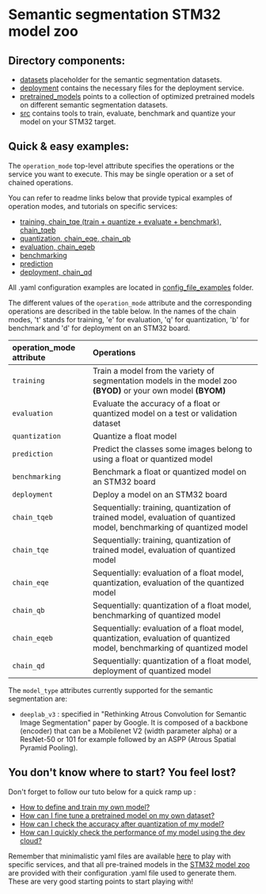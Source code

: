 # Semantic segmentation STM32 model zoo


## Directory components:
* [datasets](datasets/README.md) placeholder for the semantic segmentation datasets.
* [deployment](deployment/README.md) contains the necessary files for the deployment service.
* [pretrained_models](pretrained_models/README.md) points to a collection of optimized pretrained models on different semantic segmentation datasets.
* [src](src/README.md) contains tools to train, evaluate, benchmark and quantize your model on your STM32 target.

## Quick & easy examples:
The `operation_mode` top-level attribute specifies the operations or the service you want to execute. This may be single operation or a set of chained operations.

You can refer to readme links below that provide typical examples of operation modes, and tutorials on specific services:

   - [training, chain_tqe (train + quantize + evaluate + benchmark), chain_tqeb](./src/training/README.md)
   - [quantization, chain_eqe, chain_qb](./src/quantization/README.md)
   - [evaluation, chain_eqeb](./src/evaluation/README.md)
   - [benchmarking](./src/benchmarking/README.md)
   - [prediction](./src/prediction/README.md)
   - [deployment, chain_qd](./deployment/README.md)

All .yaml configuration examples are located in [config_file_examples](./src/config_file_examples/) folder.

The different values of the `operation_mode` attribute and the corresponding operations are described in the table below. In the names of the chain modes, 't' stands for training, 'e' for evaluation, 'q' for quantization, 'b' for benchmark and 'd' for deployment on an STM32 board.

| operation_mode attribute | Operations                                                                                                                                           |
|:---------------------------|:-----------------------------------------------------------------------------------------------------------------------------------------------------|
| `training`| Train a model from the variety of segmentation models in the model zoo **(BYOD)** or your own model **(BYOM)**                                       |
| `evaluation` | Evaluate the accuracy of a float or quantized model on a test or validation dataset                                                                  |
| `quantization` | Quantize a float model                                                                                                                               |
| `prediction`   | Predict the classes some images belong to using a float or quantized model                                                                           |
| `benchmarking` | Benchmark a float or quantized model on an STM32 board                                                                                               |
| `deployment`   | Deploy a model on an STM32 board                                                                                                                     |
| `chain_tqeb`  | Sequentially: training, quantization of trained model, evaluation of quantized model, benchmarking of quantized model |
| `chain_tqe`    | Sequentially: training, quantization of trained model, evaluation of quantized model                                                                 |
| `chain_eqe`    | Sequentially: evaluation of a float model,  quantization, evaluation of the quantized model                                                          |
| `chain_qb`     | Sequentially: quantization of a float model, benchmarking of quantized model                                                                         |
| `chain_eqeb`   | Sequentially: evaluation of a float model,  quantization, evaluation of quantized model, benchmarking of quantized model                             |
| `chain_qd`     | Sequentially: quantization of a float model, deployment of quantized model                                                                           |

The `model_type` attributes currently supported for the semantic segmentation are:
- `deeplab_v3` : specified in "Rethinking Atrous Convolution for Semantic Image Segmentation" paper by Google.
It is composed of a backbone (encoder) that can be a Mobilenet V2 (width parameter alpha) or a ResNet-50 or 101 for example followed by an ASPP (Atrous Spatial Pyramid Pooling).


## You don't know where to start? You feel lost?
Don't forget to follow our tuto below for a quick ramp up : 
* [How to define and train my own model?](../semantic_segmentation/deployment/doc/tuto/how_to_define_and_train_my_own_model.md)
* [How can I fine tune a pretrained model on my own dataset?](../semantic_segmentation/deployment/doc/tuto/how_to_finetune_a_model_zoo_model_on_my_own_dataset.md)
* [How can I check the accuracy after quantization of my model?](../semantic_segmentation/deployment/doc/tuto/how_to_compare_the_accuracy_after_quantization_of_my_model.md)
* [How can I quickly check the performance of my model using the dev cloud?](../semantic_segmentation/deployment/doc/tuto/how_to_quickly_benchmark_the_performances_of_a_model.md)

Remember that minimalistic yaml files are available [here](./src/config_file_examples/) to play with specific services, and that all pre-trained models in the [STM32 model zoo](https://github.com/STMicroelectronics/stm32ai-modelzoo/) are provided with their configuration .yaml file used to generate them. These are very good starting points to start playing with!

